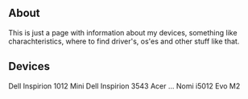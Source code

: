 ## About
This is just a page with information about my devices, something like charachteristics, where to find driver's, os'es and other stuff like that.

## Devices
 Dell Inspirion 1012 Mini
 Dell Inspirion 3543
 Acer ...
 Nomi i5012 Evo M2
